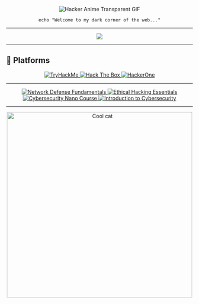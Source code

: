 <div align="center">
 
![Hacker Anime Transparent GIF](https://media0.giphy.com/media/v1.Y2lkPTc5MGI3NjExdnU2bXE0ZDduajdpeHkwc2ZzM3VoeHY2ZDJjaGk1bjIycmZ0ODduMCZlcD12MV9pbnRlcm5hbF9naWZfYnlfaWQmY3Q9Zw/vP5gXvSXJ2olG/giphy.gif)
</div>

<div align="center">
  <code>echo "Welcome to my dark corner of the web..."</code>
</div>

---

<div align="center">
 
[![](https://skillicons.dev/icons?i=docker,c,python,bash,mysql,linux,kali,aws,cloudflare,notion&theme=dark)](https://skillicons.dev)
</div>
 
---
## 🎯 Platforms
<div align="center">
  <a href="https://tryhackme.com/p/0xEnzzo">
    <img src="https://img.shields.io/badge/TryHackMe-red?style=for-the-badge&logo=tryhackme" alt="TryHackMe">
  </a>
  <a href="https://app.hackthebox.com/profile/1411577">
    <img src="https://img.shields.io/badge/Hack%20The%20Box-green?style=for-the-badge&logo=hackthebox" alt="Hack The Box">
  </a>
  <a href="https://hackerone.com/0xenzzo">
    <img src="https://img.shields.io/badge/HackerOne-black?style=for-the-badge&logo=hackerone" alt="HackerOne">
  </a>
</div>

---


<div align="center">
  <a href="https://www.eccouncil.org/">
    <img src="https://img.shields.io/badge/Network_Defense_Fundamentals-EC--Council-blue?style=for-the-badge&logo=ec-council" alt="Network Defense Fundamentals">
  </a>
  <a href="https://www.eccouncil.org/">
    <img src="https://img.shields.io/badge/Ethical_Hacking_Essentials-EC--Council-blue?style=for-the-badge&logo=ec-council" alt="Ethical Hacking Essentials">
  </a>
  <a href="https://www.fiap.com.br/">
    <img src="https://img.shields.io/badge/Cybersecurity_Nano_Course-FIAP-red?style=for-the-badge" alt="Cybersecurity Nano Course">
  </a>
  <a href="https://www.netacad.com/courses/packet-tracer/introduction-cybersecurity">
    <img src="https://img.shields.io/badge/Introduction_to_Cybersecurity-Cisco-yellow?style=for-the-badge&logo=cisco" alt="Introduction to Cybersecurity">
  </a>
</div>


---


<div align="center">
  <img src="output-onlinegiftools.gif" width="500" alt="Cool cat">
</div>
